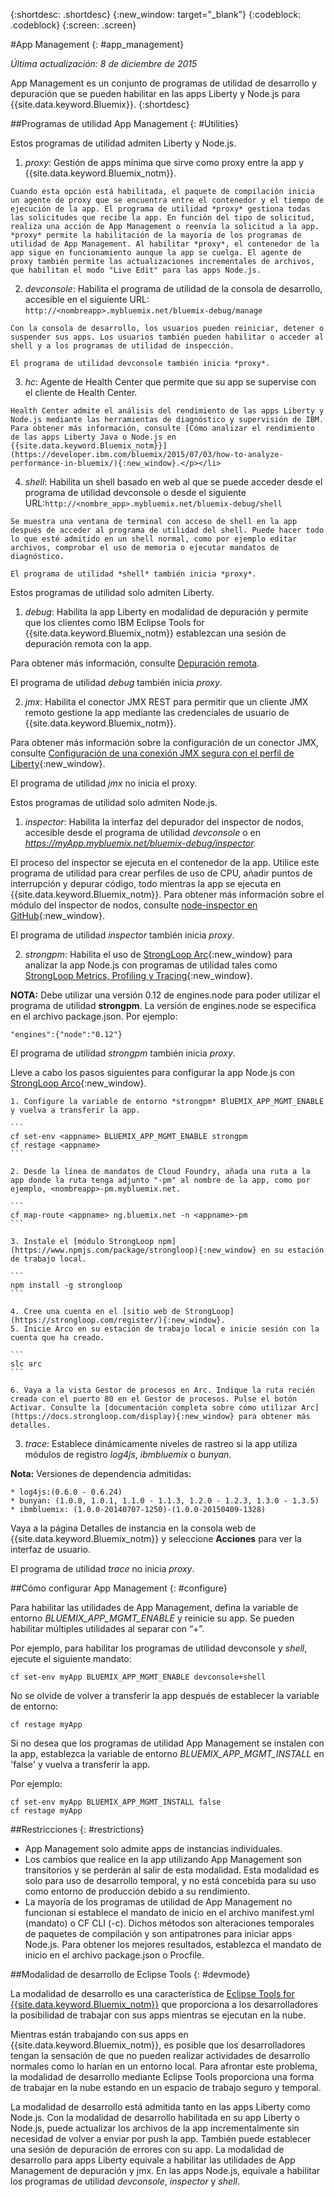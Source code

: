 {:shortdesc: .shortdesc}
{:new_window: target="_blank"}
{:codeblock: .codeblock}
{:screen: .screen}

#App Management
{: #app_management}

*Última actualización: 8 de diciembre de 2015*

App Management es un conjunto de programas de utilidad de desarrollo y depuración que se pueden habilitar en las apps Liberty y Node.js para {{site.data.keyword.Bluemix}}.
{:shortdesc}

##Programas de utilidad App Management
{: #Utilities}

Estos programas de utilidad admiten Liberty y Node.js.

  1. *proxy*: Gestión de apps mínima que sirve como proxy entre la app y {{site.data.keyword.Bluemix_notm}}.

    Cuando esta opción está habilitada, el paquete de compilación inicia un agente de proxy que se encuentra entre el contenedor y el tiempo de ejecución de la app. El programa de utilidad *proxy* gestiona todas las solicitudes que recibe la app. En función del tipo de solicitud, realiza una acción de App Management o reenvía la solicitud a la app. *proxy* permite la habilitación de la mayoría de los programas de utilidad de App Management. Al habilitar *proxy*, el contenedor de la app sigue en funcionamiento aunque la app se cuelga. El agente de proxy también permite las actualizaciones incrementales de archivos, que habilitan el modo "Live Edit" para las apps Node.js.
	
  2. *devconsole*: Habilita el programa de utilidad de la consola de desarrollo, accesible en el siguiente URL: ```
    http://<nombreapp>.mybluemix.net/bluemix-debug/manage
    ```
	
    Con la consola de desarrollo, los usuarios pueden reiniciar, detener o suspender sus apps. Los usuarios también pueden habilitar o acceder al shell y a los programas de utilidad de inspección.

    El programa de utilidad devconsole también inicia *proxy*.
	
  3. *hc*: Agente de Health Center que permite que su app se supervise con el cliente de Health Center.

    Health Center admite el análisis del rendimiento de las apps Liberty y Node.js mediante las herramientas de diagnóstico y supervisión de IBM. Para obtener más información, consulte [Cómo analizar el rendimiento de las apps Liberty Java o Node.js en {{site.data.keyword.Bluemix_notm}}](https://developer.ibm.com/bluemix/2015/07/03/how-to-analyze-performance-in-bluemix/){:new_window}.</p></li>
	
  4. *shell*: Habilita un shell basado en web al que se puede acceder desde el programa de utilidad devconsole o desde el siguiente URL:```
    http://<nombre_app>.mybluemix.net/bluemix-debug/shell
    ```
	
    Se muestra una ventana de terminal con acceso de shell en la app después de acceder al programa de utilidad del shell. Puede hacer todo lo que esté admitido en un shell normal, como por ejemplo editar archivos, comprobar el uso de memoria o ejecutar mandatos de diagnóstico.
	
    El programa de utilidad *shell* también inicia *proxy*.

Estos programas de utilidad solo admiten Liberty.

  1. *debug*: Habilita la app Liberty en modalidad de depuración y permite que los clientes como IBM Eclipse Tools for {{site.data.keyword.Bluemix_notm}} establezcan una sesión de depuración remota con la app.
  
   Para obtener más información, consulte [Depuración remota](../manageapps/eclipsetools/eclipsetools.html#remotedebug).
   
   El programa de utilidad *debug* también inicia *proxy*.
   
  2. *jmx*: Habilita el conector JMX REST para permitir que un cliente JMX remoto gestione la app mediante las credenciales de usuario de {{site.data.keyword.Bluemix_notm}}.
  
  Para obtener más información sobre la configuración de un conector JMX, consulte [Configuración de una conexión JMX segura con el perfil de Liberty](https://www-01.ibm.com/support/knowledgecenter/was_beta_liberty/com.ibm.websphere.wlp.nd.multiplatform.doc/ae/twlp_admin_restconnector.html){:new_window}.
  
  El programa de utilidad *jmx* no inicia el proxy.

Estos programas de utilidad solo admiten Node.js.

  1. *inspector*: Habilita la interfaz del depurador del inspector de nodos, accesible desde el programa de utilidad *devconsole* o en *https://myApp.mybluemix.net/bluemix-debug/inspector.*
  
  El proceso del inspector se ejecuta en el contenedor de la app. Utilice este programa de utilidad para crear perfiles de uso de CPU, añadir puntos de interrupción y depurar código, todo mientras la app se ejecuta en {{site.data.keyword.Bluemix_notm}}. Para obtener más información sobre el módulo del inspector de nodos, consulte [node-inspector en GitHub](https://github.com/node-inspector/node-inspector){:new_window}.
  
  El programa de utilidad *inspector* también inicia *proxy*.
  
  2. *strongpm*: Habilita el uso de [StrongLoop Arc](https://strongloop.com/node-js/arc){:new_window} para analizar la app Node.js con programas de utilidad tales como [StrongLoop Metrics, Profiling y Tracing](https://strongloop.com/node-js/devops-tools/){:new_window}.
  
  **NOTA:** Debe utilizar una versión 0.12 de engines.node para poder utilizar el programa de utilidad **strongpm**. La versión de engines.node se especifica en el archivo package.json. Por ejemplo:
  
  ```
  "engines":{"node":"0.12"}
  ```
    
  El programa de utilidad *strongpm* también inicia *proxy*.
  
  Lleve a cabo los pasos siguientes para configurar la app Node.js con [StrongLoop Arco](https://strongloop.com/node-js/arc){:new_window}.

    1. Configure la variable de entorno *strongpm* BlUEMIX_APP_MGMT_ENABLE y vuelva a transferir la app.
    
	```
    cf set-env <appname> BLUEMIX_APP_MGMT_ENABLE strongpm
    cf restage <appname>
    ```
	
    2. Desde la línea de mandatos de Cloud Foundry, añada una ruta a la app donde la ruta tenga adjunto "-pm" al nombre de la app, como por ejemplo, <nombreapp>-pm.mybluemix.net.
    
	```
    cf map-route <appname> ng.bluemix.net -n <appname>-pm
    ```
	
    3. Instale el [módulo StrongLoop npm](https://www.npmjs.com/package/strongloop){:new_window} en su estación de trabajo local.
    
	```
    npm install -g strongloop
    ```
	
    4. Cree una cuenta en el [sitio web de StrongLoop](https://strongloop.com/register/){:new_window}.
    5. Inicie Arco en su estación de trabajo local e inicie sesión con la cuenta que ha creado.
    
	```
    slc arc
    ```
	
    6. Vaya a la vista Gestor de procesos en Arc. Indique la ruta recién creada con el puerto 80 en el Gestor de procesos. Pulse el botón Activar. Consulte la [documentación completa sobre cómo utilizar Arc](https://docs.strongloop.com/display){:new_window} para obtener más detalles.
	
  3. *trace*: Establece dinámicamente niveles de rastreo si la app utiliza módulos de registro *log4js*, *ibmbluemix* o *bunyan*.
  
  **Nota:** Versiones de dependencia admitidas:

    * log4js:(0.6.0 - 0.6.24)
    * bunyan: (1.0.0, 1.0.1, 1.1.0 - 1.1.3, 1.2.0 - 1.2.3, 1.3.0 - 1.3.5)
    * ibmbluemix: (1.0.0-20140707-1250)-(1.0.0-20150409-1328)
  
  Vaya a la página Detalles de instancia en la consola web de {{site.data.keyword.Bluemix_notm}} y seleccione **Acciones** para ver la interfaz de usuario.

  El programa de utilidad *trace* no inicia *proxy*.

##Cómo configurar App Management
{: #configure}

Para habilitar las utilidades de App Management, defina la variable de entorno *BLUEMIX_APP_MGMT_ENABLE* y reinicie su app. Se pueden habilitar múltiples utilidades al separar con “+”.

Por ejemplo, para habilitar los programas de utilidad devconsole y *shell*, ejecute el siguiente mandato: 

```
cf set-env myApp BLUEMIX_APP_MGMT_ENABLE devconsole+shell
```

No se olvide de volver a transferir la app después de establecer la variable de entorno:

```
cf restage myApp
```

Si no desea que los programas de utilidad App Management se instalen con la app, establezca la variable de entorno
*BLUEMIX_APP_MGMT_INSTALL* en 'false' y vuelva a transferir la app.

Por ejemplo:

```
cf set-env myApp BLUEMIX_APP_MGMT_INSTALL false
cf restage myApp
```

##Restricciones
{: #restrictions}

* App Management solo admite apps de instancias individuales.
* Los cambios que realice en la app utilizando App Management son transitorios y se perderán al salir de esta modalidad. Esta modalidad es solo para uso de desarrollo temporal, y no está concebida para su uso como entorno de producción debido a su rendimiento.
* La mayoría de los programas de utilidad de App Management no funcionan si establece el mandato de inicio en el archivo manifest.yml (mandato) o CF CLI (-c). Dichos métodos son alteraciones temporales de paquetes de compilación y son antipatrones para iniciar apps Node.js. Para obtener los mejores resultados, establezca el mandato de inicio en el archivo package.json o Procfile.

##Modalidad de desarrollo de Eclipse Tools
{: #devmode}

La modalidad de desarrollo es una característica de [Eclipse Tools for {{site.data.keyword.Bluemix_notm}}](../manageapps/eclipsetools/eclipsetools.html#eclipsetools) que proporciona a los desarrolladores la posibilidad de trabajar con sus apps mientras se ejecutan en la nube.

Mientras están trabajando con sus apps en {{site.data.keyword.Bluemix_notm}}, es posible que los desarrolladores tengan la sensación de que no pueden realizar actividades de desarrollo normales como lo harían en un entorno local. Para afrontar este problema, la modalidad de desarrollo mediante Eclipse Tools proporciona una forma de trabajar en la nube estando en un espacio de trabajo seguro y temporal.

La modalidad de desarrollo está admitida tanto en las apps Liberty como Node.js. Con la modalidad de desarrollo habilitada en su app Liberty o Node.js, puede actualizar los archivos de la app incrementalmente sin necesidad de volver a enviar por push la app. También puede establecer una sesión de depuración de errores con su app. La modalidad de desarrollo para apps Liberty equivale a habilitar las utilidades de App Management de depuración y jmx. En las apps Node.js, equivale a habilitar los programas de utilidad *devconsole*, *inspector* y *shell*.
